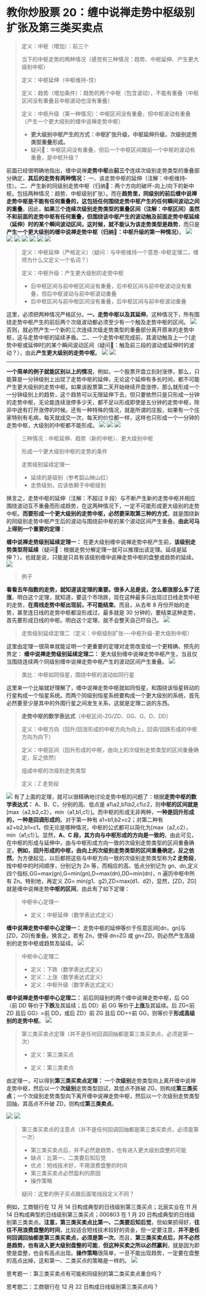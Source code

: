# 教你炒股票 20：缠中说禅走势中枢级别扩张及第三类买卖点



> 定义：中枢（增加）：前三个
>
> 当下的中枢走势的两种情况（感觉有三种情况：趋势、中枢延伸、产生更大级别中枢）
>
> 定义：中枢延伸（中枢维持-住）
>
> 定义：趋势（增加条件）：趋势的两个中枢（包含波动），不能有重叠（中枢区间没有重叠且中枢波动也没有重叠）
>
> 定义：中枢升级（第一种情况）：中枢区间没有重叠，但中枢波动有重叠（产生一个更大级别的缠中说禅走势中枢）
> - **更大级别中枢产生的方式：中枢扩张升级，中枢延伸升级，次级别走势类型重叠形成。**
> - 疑问🤔️：中枢区间没有重叠，但后一个中枢区间跟前一个中枢的波动有重叠，是中枢升级？

前面已经很明确地指出，缠中说禅**走势中枢**由**前三个**连续次级别走势类型的重叠部分确定，**其后的走势有两种情况：** 一、该走势中枢的延伸（注解：中枢维持-住）。二、产生新的同级别走势中枢（归纳🐢：两个方向的破坏-向上/向下的新中枢。包括两种情况：趋势、中枢级别扩张）。而在**趋势里，同级别的前后缠中说禅走势中枢是不能有任何重叠的，这包括任何围绕走势中枢产生的任何瞬间波动之间的重叠**。因此，**如果三个连续次级别走势类型的重叠区间（注解：中枢区间）虽然不和前面的走势中枢有任何重叠，但围绕该中枢产生的波动触及前面走势中枢延续（延伸）时的某个瞬间波动区间，这时候，就不能认为该走势类型是趋势**，而只是**产生一个更大级别的缠中说禅走势中枢（归纳🐢：中枢升级的第一种情况）**。
![](./1.png)
![](./4.png)
![](./5.png)
![](./6.png)
![](./7.png)
![](./2.png)
![](./3.png)

> 定义：中枢延伸（严格定义）（疑问：与中枢维持一个意思-中枢定理二，缠师为什么又定义一个名词？）
>
> 定义：中枢升级：产生更大级别的走势中枢
>
> - 后中枢区间与前中枢区间没有重叠，后中枢区间与前中枢波动没有重叠，但后中枢波动与前中枢波动重叠
> - 后中枢区间与前中枢区间没有重叠，后中枢区间与前中枢波动重叠

这里，必须把两种情况严格区分。**一、走势中枢以及其延伸**。这种情况下，所有围绕走势中枢产生的前后两个次级波动都必须至少有一个触及走势中枢的区间。
![](./8.png)
否则，就必然产生一个新的三次连续次级走势类型的重叠部分离开原来的走势中枢，这与走势中枢的延续矛盾。二、一个走势中枢完成前，其波动触及上一个[走势中枢或延伸时]的某个瞬间波动区间（疑问🤔️：触及前三段的波动或延伸时的波动？），由此**产生更大级别的走势中枢**。
![](./9.png)
![](./10.png)

---

**一个简单的例子就能区别以上的情况**，例如，一个股票开盘立刻封涨停，那么，只能算是一分钟级别上出现了走势中枢的延伸，无论这个延伸有多长时间，都不可能产生更大级别的走势中枢。如果该股票第二天开始继续开盘涨停，那么就形成一个一分钟级别上的趋势，这个趋势可以无限延伸下去，但只要依然只是只形成一分钟的走势中枢，无论能连续涨停多少天，都不足以形成即使是五分钟的走势中枢，除非中途有打开涨停的时候。还有一种特殊的情况，就是所谓的庄股，如果有一个庄家特别有毛病，每天就成交一次，每天的价位都一样，这样也只形成一个一分钟的走势中枢，大级别的中枢都不能形成。
![](./11.png)
![](./12.png)
![](./13.png)

> 三种情况：中枢延伸、趋势（新的中枢）、更大级别中枢
>
> 形成一个更大级别中枢的走势的条件
>
> 走势级别延续定理一
>
> - 延续的是级别（参考韶山映山红）
> - 走势级别，应该依赖于中枢级别

换言之，走势中枢的延伸（注解：不超过 9 段）与不断产生新的走势中枢并相应围绕波动互不重叠而形成趋势，在这两种情况下，一定不可能形成更大级别的走势中枢。**而要形成一个更大级别的走势中枢，必然要采取第三种的方式**，就是围绕新的同级别走势中枢产生后的波动与围绕前中枢的某个波动区间产生重叠。**由此可马上得到一个重要的定理**：

**缠中说禅走势级别延续定理一：** 在更大级别缠中说禅走势中枢产生前，**该级别走势类型将延续**（疑问🤔️：根据走势分解定理一就可以推理出该定理。延续是延伸？）。也就是说，只能是只具有该级别缠中说禅走势中枢的盘整或趋势的延续。
![](./14.png)

> 例子

**看看去年指数的走势，就知道该定理的重要。很多人总是说，怎么都涨那么多了还涨**，明白这个定理，就知道，要这个市场跌，现在这种最多只出现过日线走势中枢的走势，**在周线走势中枢出现前，不可能结束**。而且，从去年 8 月份开始的走势，甚至连日线的走势中枢都没形成过，最多就是 30 分钟的，要结束这种走势，首先要形成日线的中枢。明白这个定理，就不会整天自己吓自己。
![](./15.png)

> 走势级别延续定理二（定义：中枢级别扩张---中枢升级-更大级别中枢）

这里由定理一很简单就能证明一个更重要的定理对走势改变给一个更精确、预先的界定：
**缠中说禅走势级别延续定理二：** 更大级别缠中说禅走势中枢产生，当且仅当围绕连续两个同级别缠中说禅走势中枢产生的波动区间产生重叠。
![](./16.png)

> 类比：中枢如同恒星，围绕中枢的波动如同行星

这里来一个比喻就好理解了，缠中说禅走势中枢就如同恒星，和围绕该恒星转动的行星构成一个恒星系统。而两个同级别恒星系统要构成一个更大级别的系统，首先必然要至少是其中的外围行星之间发生关系，这就是定理二说的东西。

> **走势中枢的数学表达式**（中枢区间-ZG/ZD、GG、G、D、DD）
>
> 定义：中枢方向（回升/回涨形成的中枢方向为向上，回调/回跌形成的中枢方向为向下）
>
> 定义：中枢区间（回升形成的中枢，由向上的次级别走势类型的区间重叠确定，反之依然）
>
> 组成中枢的次级别走势类型
>
> 定义：Z 走势段

![](./17.png)
有了上面的定理，就可以很精确地讨论走势中枢的问题了：根据**走势中枢的数学表达式：** A、B、C，分别的高、低点是 a1\a2,b1\b2,c1\c2，则**中枢的区间就是**[max（a2,b2,c2），min（a1,b1,c1）]。而中枢的形成无非两种，**一种是回升形成的，一种是回调形成的**。对于第一种有 a1=b1,b2=c2；对第二种有 a2=b2,b1=c1。但无论是哪种情况，中枢的公式都可以简化为[max（a2,c2），min（a1,c1）]。显然，**A、C 段，其方向与中枢形成的方向是一致的**，由此可见，在中枢的形成与延伸中，由与中枢形成方向一致的次级别走势类型的区间重叠确定。**例如，回升形成的中枢，由向上的次级别走势类型的区间重叠确定，反之依然**。为方便起见，以后都把这些与中枢方向一致的次级别走势类型称为**Z 走势段**，按中枢中的时间顺序，分别记为 Zn 等，而相应的高、低点分别记为 gn、dn,定义四个指标,GG=max(gn),G=min(gn),D=max(dn),DD=min(dn)，n 遍历中枢中所有 Zn。特别地，再定义 ZG= min(g1、g2),ZD=max(d1、d2)，显然，[ZD，ZG]就是缠中说禅走势**中枢的区间**，由此有了如下定理：

> 中枢中心定理一
>
> - 定义：中枢延伸（数学表达式定义）

**缠中说禅走势中枢中心定理一：** 走势中枢的延伸等价于任意区间[dn，gn]与[ZD，ZG]有重叠。换言之，若有 Zn，使得 dn>ZG 或 gn<ZD，则必然产生高级别的走势中枢或趋势及延续。
![](./18.png)

> 中枢中心定理二
>
> - 定义：下跌（数学表达式定义）
> - 定义：上涨（数学表达式定义）
> - 定义：中枢升级（数学表达式定义）

**缠中说禅走势中枢中心定理二：** 前后同级别的两个缠中说禅走势中枢，后 GG〈前 DD 等价于**下跌**及其延续；后 DD〉前 GG 等价于**上涨**及其延续。后 ZG<前 ZD 且后 GG〉=前 DD，或后 ZD〉前 ZG 且后 DD=<前 GG，则等价于**形成高级别的走势中枢**。
![](./19.png)

> 第三类买卖点定理（并不是任何回调回抽都是第三类买卖点，必须是第一次）
>
> - 定义：第三类买点
>
> - 定义：第三类卖点

由定理一，可以得到**第三类买卖点定理：** 一个**次级别**走势类型向上离开缠中说禅走势中枢，然后以一个**次级别**走势类型回试，其低点不跌破 ZG，则构成**第三类买点**；一个次级别走势类型向下离开缠中说禅走势中枢，然后以一个次级别走势类型回抽，其高点不升破 ZD，则构成**第三类卖点**。

![](./20.png)
![](./21.png)

> 第三类买卖点的注意点（并不是任何回调回抽都是第三类买卖点，必须是第一次）
>
> - 第三类买卖点后，并不必然是趋势，也有进入更大级别盘整的可能
> - 缺点：比第一、二类要后知后觉
> - 优点：短线技术好，不用浪费盘整的时间
> - 第三类买卖点必然盈利的原因
> - 操作策略
>
> 疑问：这里的例子买点跟后面笔线段定义不同？

例如，工商银行在 12 月 14 日构成典型的日线级别第三类买点；北辰实业在 11 月 14 日构成典型的日线级别第三类买点；000803 在 1 月 20 日构成典型的日线级别第三类卖点。**注意，第三类买卖点比第一、二类要后知后觉**，但如果抓得好，**往往不用浪费盘整的时间**，比较适合短线技术较好的资金，但一定要注意，**并不是任何回调回抽都是第三类买卖点，必须是第一次**。而且，**第三类买卖点后，并不必然是趋势，也有进入更大级别盘整的可能**，**但这种买卖之所以必然赢利**，就是因为即使是盘整，也会有高点出现。**操作策略**很简单，一旦不能出现趋势，一定要在盘整的高点出掉，这和第一、二类买点的策略是一样的。
![](./22.png)

思考题一：第三类买卖点有可能和同级别的第二类买卖点重合吗？

思考题二：工商银行在 12 月 22 日构成日线级别第三类买点吗？
